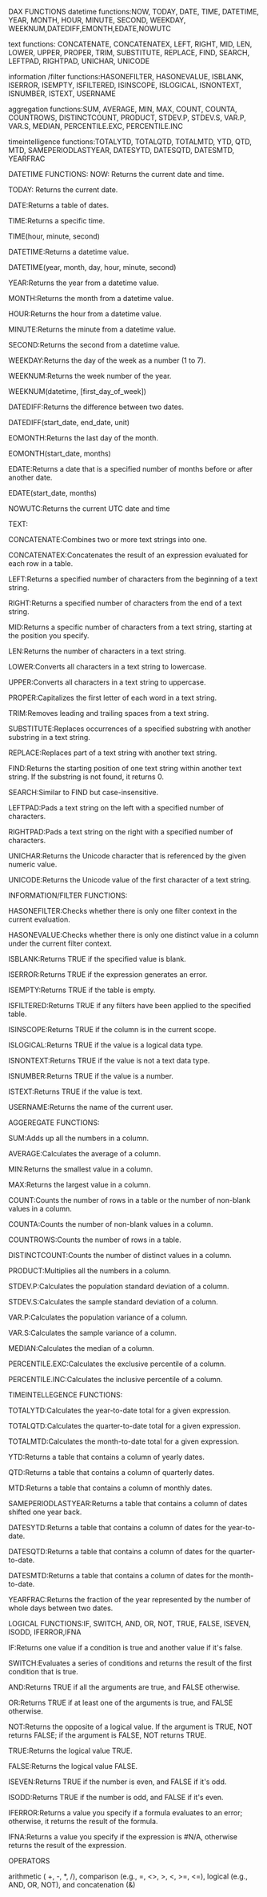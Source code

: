 DAX FUNCTIONS
  datetime functions:NOW, TODAY, DATE, TIME, DATETIME, YEAR, MONTH, HOUR, MINUTE, SECOND, WEEKDAY,  WEEKNUM,DATEDIFF,EMONTH,EDATE,NOWUTC
  
  text functions: CONCATENATE, CONCATENATEX, LEFT, RIGHT, MID, LEN, LOWER, UPPER, PROPER, TRIM, SUBSTITUTE, REPLACE, FIND, SEARCH, LEFTPAD, RIGHTPAD, UNICHAR, UNICODE
  
  information /filter functions:HASONEFILTER, HASONEVALUE, ISBLANK, ISERROR, ISEMPTY, ISFILTERED, ISINSCOPE, ISLOGICAL, ISNONTEXT, ISNUMBER, ISTEXT, USERNAME
  
  aggregation functions:SUM, AVERAGE, MIN, MAX, COUNT, COUNTA, COUNTROWS, DISTINCTCOUNT, PRODUCT, STDEV.P, STDEV.S, VAR.P, VAR.S, MEDIAN, PERCENTILE.EXC, PERCENTILE.INC
  
  timeintelligence functions:TOTALYTD, TOTALQTD, TOTALMTD, YTD, QTD, MTD, SAMEPERIODLASTYEAR, DATESYTD, DATESQTD, DATESMTD, YEARFRAC
  
DATETIME FUNCTIONS:
NOW: Returns the current date and time.

TODAY: Returns the current date.

DATE:Returns a table of dates.

TIME:Returns a specific time.

TIME(hour, minute, second)

DATETIME:Returns a datetime value.

DATETIME(year, month, day, hour, minute, second)

YEAR:Returns the year from a datetime value.

MONTH:Returns the month from a datetime value.

HOUR:Returns the hour from a datetime value.

MINUTE:Returns the minute from a datetime value.

SECOND:Returns the second from a datetime value.

WEEKDAY:Returns the day of the week as a number (1 to 7).

WEEKNUM:Returns the week number of the year.

WEEKNUM(datetime, [first_day_of_week])

DATEDIFF:Returns the difference between two dates.

DATEDIFF(start_date, end_date, unit)

EOMONTH:Returns the last day of the month.

EOMONTH(start_date, months)

EDATE:Returns a date that is a specified number of months before or after another date.

EDATE(start_date, months)

NOWUTC:Returns the current UTC date and time 

TEXT:

CONCATENATE:Combines two or more text strings into one.

CONCATENATEX:Concatenates the result of an expression evaluated for each row in a table.

LEFT:Returns a specified number of characters from the beginning of a text string.

RIGHT:Returns a specified number of characters from the end of a text string.

MID:Returns a specific number of characters from a text string, starting at the position you specify.

LEN:Returns the number of characters in a text string.

LOWER:Converts all characters in a text string to lowercase.

UPPER:Converts all characters in a text string to uppercase.

PROPER:Capitalizes the first letter of each word in a text string.

TRIM:Removes leading and trailing spaces from a text string.

SUBSTITUTE:Replaces occurrences of a specified substring with another substring in a text string.

REPLACE:Replaces part of a text string with another text string.

FIND:Returns the starting position of one text string within another text string. If the substring is not found, it returns 0.

SEARCH:Similar to FIND but case-insensitive.

LEFTPAD:Pads a text string on the left with a specified number of characters.

RIGHTPAD:Pads a text string on the right with a specified number of characters.

UNICHAR:Returns the Unicode character that is referenced by the given numeric value.

UNICODE:Returns the Unicode value of the first character of a text string. 


INFORMATION/FILTER FUNCTIONS:

HASONEFILTER:Checks whether there is only one filter context in the current evaluation.

HASONEVALUE:Checks whether there is only one distinct value in a column under the current filter context.

ISBLANK:Returns TRUE if the specified value is blank.

ISERROR:Returns TRUE if the expression generates an error.

ISEMPTY:Returns TRUE if the table is empty.

ISFILTERED:Returns TRUE if any filters have been applied to the specified table.

ISINSCOPE:Returns TRUE if the column is in the current scope.

ISLOGICAL:Returns TRUE if the value is a logical data type.

ISNONTEXT:Returns TRUE if the value is not a text data type.

ISNUMBER:Returns TRUE if the value is a number.

ISTEXT:Returns TRUE if the value is text.

USERNAME:Returns the name of the current user.

AGGEREGATE FUNCTIONS:

SUM:Adds up all the numbers in a column.

AVERAGE:Calculates the average of a column.

MIN:Returns the smallest value in a column.

MAX:Returns the largest value in a column.

COUNT:Counts the number of rows in a table or the number of non-blank values in a column.

COUNTA:Counts the number of non-blank values in a column.

COUNTROWS:Counts the number of rows in a table.

DISTINCTCOUNT:Counts the number of distinct values in a column.

PRODUCT:Multiplies all the numbers in a column.

STDEV.P:Calculates the population standard deviation of a column.

STDEV.S:Calculates the sample standard deviation of a column.

VAR.P:Calculates the population variance of a column.

VAR.S:Calculates the sample variance of a column.

MEDIAN:Calculates the median of a column.

PERCENTILE.EXC:Calculates the exclusive percentile of a column.

PERCENTILE.INC:Calculates the inclusive percentile of a column.

TIMEINTELLEGENCE FUNCTIONS:

TOTALYTD:Calculates the year-to-date total for a given expression.

TOTALQTD:Calculates the quarter-to-date total for a given expression.

TOTALMTD:Calculates the month-to-date total for a given expression.

YTD:Returns a table that contains a column of yearly dates.

QTD:Returns a table that contains a column of quarterly dates.

MTD:Returns a table that contains a column of monthly dates.

SAMEPERIODLASTYEAR:Returns a table that contains a column of dates shifted one year back.

DATESYTD:Returns a table that contains a column of dates for the year-to-date.

DATESQTD:Returns a table that contains a column of dates for the quarter-to-date.

DATESMTD:Returns a table that contains a column of dates for the month-to-date.

YEARFRAC:Returns the fraction of the year represented by the number of whole days between two dates.


LOGICAL FUNCTIONS:IF, SWITCH, AND, OR, NOT, TRUE, FALSE, ISEVEN, ISODD, IFERROR,IFNA

IF:Returns one value if a condition is true and another value if it's false.

SWITCH:Evaluates a series of conditions and returns the result of the first condition that is true.

AND:Returns TRUE if all the arguments are true, and FALSE otherwise.

OR:Returns TRUE if at least one of the arguments is true, and FALSE otherwise.

NOT:Returns the opposite of a logical value. If the argument is TRUE, NOT returns FALSE; if the argument is FALSE, NOT returns TRUE.

TRUE:Returns the logical value TRUE.

FALSE:Returns the logical value FALSE.

ISEVEN:Returns TRUE if the number is even, and FALSE if it's odd.

ISODD:Returns TRUE if the number is odd, and FALSE if it's even.

IFERROR:Returns a value you specify if a formula evaluates to an error; otherwise, it returns the result of the formula.

IFNA:Returns a value you specify if the expression is #N/A, otherwise returns the result of the expression.

OPERATORS 

arithmetic ( +, -, *, /), comparison (e.g., =, <>, >, <, >=, <=), logical (e.g., AND, OR, NOT), and concatenation (&) 
